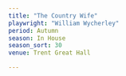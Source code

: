 ```yaml
---
title: "The Country Wife"
playwright: "William Wycherley"
period: Autumn
season: In House
season_sort: 30
venue: Trent Great Hall

---
```

